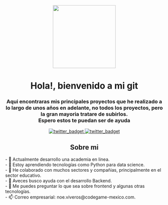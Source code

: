 <div id="header" align="center">
    <img src="https://media.giphy.com/media/qgQUggAC3Pfv687qPC/giphy.gif" alt="" width="200">
    <h1 align="center">Hola!, bienvenido a mi git</h1>
    <h3 align="center">Aqui encontraras mis principales proyectos que he realizado a lo largo de unos años en adelante,
        no todos los proyectos, pero la gran mayoria tratare de subirlos.<br /> Espero estos te puedan ser de ayuda</h3>
</div>
<div align="center">
    <a href="https://twitter.com/NoeViverosCh" target="_blank">
        <img src="https://img.shields.io/twitter/url?style=social&url=https%3A%2F%2Ftwitter.com%2FNoeViverosCh"
            alt="twitter_badget">
    </a>
    <a href="https://www.linkedin.com/in/noe-viveros-chavez-b6a1ba224/" target="_blank">
        <img src="https://img.shields.io/badge/-LinkedIn-blue" alt="twitter_badget">
    </a>
</div>
<div>
    <h2 align="center">Sobre mi</h2>
    <p>
        - 🔭 Actualmente desarrollo una academia en linea.<br/>
        - 🌱 Estoy aprendiendo tecnologías como Python para data science.<br/>
        - 👯 He colaborado con muchos sectores y compañias, principalmente en el sector educativo.<br/>
        - 🤔 Aveces busco ayuda con el desarrollo Backend.<br/>
        - 💬 Me puedes preguntar lo que sea sobre frontend y algunas otras tecnologías.<br/>
        - 📫 Correo empresarial: noe.viveros@codegame-mexico.com.<br/>
    </p>
</div>
